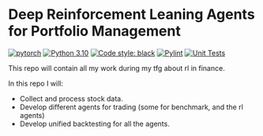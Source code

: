# Deep Reinforcement Leaning Agents for Portfolio Management
[![pytorch](https://img.shields.io/badge/PyTorch-preview-EE4C2C.svg?style=flat&logo=pytorch)](https://pytorch.org)
[![Python 3.10](https://img.shields.io/badge/Python-3.10-blue.svg)](https://www.python.org/downloads/)
[![Code style: black](https://img.shields.io/badge/Code%20style-black-yellow.svg)](https://github.com/psf/black)
[![Pylint](https://github.com/chriss1245/reinforcement_learning_in_finance/actions/workflows/norm_checking.yml/badge.svg)](https://github.com/chriss1245/reinforcement_learning_in_finance/actions/workflows/norm_checking.yml)
[![Unit Tests](https://github.com/chriss1245/reinforcement_learning_in_finance/actions/workflows/unittests.yml/badge.svg)](https://github.com/chriss1245/reinforcement_learning_in_finance/actions/workflows/unittests.yml)


This repo will contain all my  work during my tfg about rl in finance.

In this repo I will: 
* Collect and process stock data.
* Develop different agents for trading (some for benchmark, and the rl agents)
* Develop unified backtesting for all the agents.


